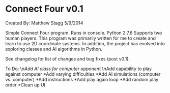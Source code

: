 Connect Four v0.1
========
Created By: Matthew Stagg
5/9/2014

Simple Connect Four program. Runs in console. Python 2.7.6 
Supports two human players. This program was primarily written for me to create and learn to use 2D coordinate systems.
In addition, the project has evolved into exploring classes and AI algorithms in Python.

See changelog for list of changes and bug fixes (post v0.1).

To Do:
\n*Add AI class for computer opponent
\n*Add capability to play against computer
*Add varying difficulties
*Add AI simulations (computer vs. computer)
*Add instructions
*Add play again loop
*Add random play order
*Clean up UI
